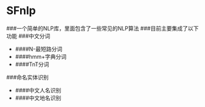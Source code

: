 # SFnlp
###一个简单的NLP库，里面包含了一些常见的NLP算法
###目前主要集成了以下功能
###中文分词
- ####N-最短路分词
- ####hmm+字典分词
- ####TnT分词

###命名实体识别
- ####中文人名识别
- ####中文地名识别


